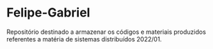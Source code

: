 # Felipe-Gabriel

Repositório destinado a armazenar os códigos e materiais produzidos referentes a matéria de sistemas distribuídos 2022/01.
